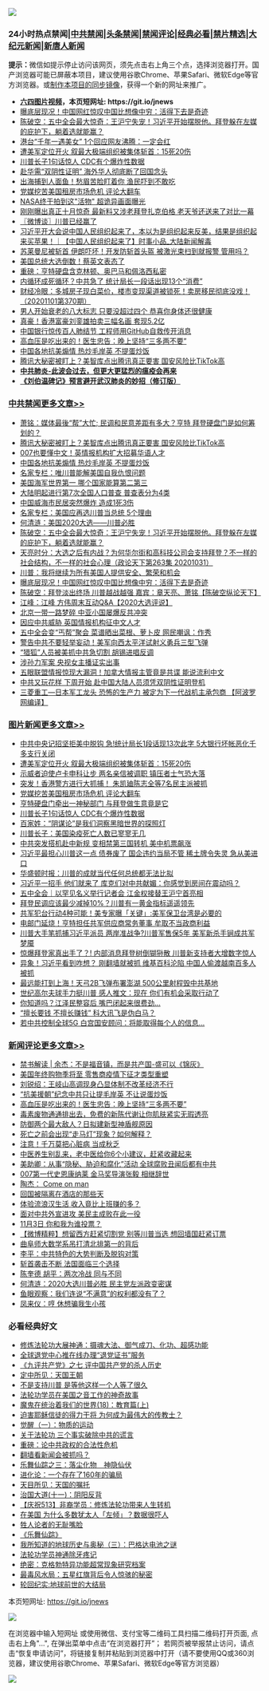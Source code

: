 ![](https://raw.githubusercontent.com/fqnews/bnews/master/64photo/fqnews-qr.jpg)

<div id="tt">
<h3>24小时热点禁闻|<a href="#%E4%B8%AD%E5%85%B1%E7%A6%81%E9%97%BB%E6%9B%B4%E5%A4%9A%E6%96%87%E7%AB%A0">中共禁闻</a>|<a href="#%E5%9B%BE%E7%89%87%E6%96%B0%E9%97%BB%E6%9B%B4%E5%A4%9A%E6%96%87%E7%AB%A0">头条禁闻</a>|<a href="#%E6%96%B0%E9%97%BB%E8%AF%84%E8%AE%BA%E6%9B%B4%E5%A4%9A%E6%96%87%E7%AB%A0">禁闻评论|<a href="#%E5%BF%85%E7%9C%8B%E7%BB%8F%E5%85%B8%E5%A5%BD%E6%96%87">经典必看|<a href="/video.md#%E7%A6%81%E7%89%87%E7%B2%BE%E9%80%89">禁片精选</a>|<a href="https://github.com/fqnews/djy/blob/master/gb/nf1351518.md#1">大纪元新闻</a>|<a href="https://github.com/fqnews/ntdtv/blob/master/gb/prog204.md#1">新唐人新闻</a></h3>
<div><b>提示：</b>微信如提示停止访问该网页，须先点击右上角三个点，选择浏览器打开。国产浏览器可能已屏蔽本项目，建议使用谷歌Chrome、苹果Safari、微软Edge等官方浏览器。或<a href="https://github.com/fqnews/bnews/blob/master/%E5%88%B6%E4%BD%9Cgit%E7%A6%81%E9%97%BB%E9%95%9C%E5%83%8F.md">制作本项目的同步镜像</a>，获得一个新的网址来推广。</div>
<ul>
<li><b><a href="http://d1.bdrive.tk/64.mp4" target="_blank">六四图片视频</a>，本页短网址: https://git.io/jnews</b></li>
<li><a href="/cbnews/20201101/1423601.md">曝底层现况！中国网红惊叹中国比想像中穷：活得下去是奇迹</a></li>
<li><a href="/cbnews/20201101/1423693.md">陈破空：五中全会最大惊奇：王沪宁失宠！习近平开始摆脱他。拜登躲在左媒的庇护下，躺着选就能赢？</a></li>
<li><a href="/cnnews/hknews/20201101/1423816.md">港台“千年一遇美女” 1个回应网友沸腾：一定会红</a></li>
<li><a href="/topimagenews/20201101/1423886.md">遭美军定位开火 叙最大极端组织被集体斩首：15死20伤</a></li>
<li><a href="/topimagenews/20201031/1423563.md">川普长子1句话惊人 CDC有个爆炸性数据</a></li>
<li><a href="/headline/20201101/1423643.md">赴华需“双阴性证明” 海外华人彻底断了回国念头</a></li>
<li><a href="/cnnews/20201101/1423672.md">出海捕到人面鱼！愁眉苦脸盯着你 渔民吓到不敢吃</a></li>
<li><a href="/topimagenews/20201101/1423611.md">党媒挖苦美国租房市场危机 评论大翻车</a></li>
<li><a href="/cnnews/20201101/1423782.md">NASA终于拍到这"活物" 超诡异画面曝光</a></li>
<li><a href="/cnnews/20201101/1423602.md">刚刚曝出真正十月惊奇 最新料又涉老拜登扎克伯格 老天爷还送来了对比一幕</a></li>
<li><a href="/ssgc/20201101/1423726.md">〖微博谈〗川普已经赢了</a></li>
<li><a href="/bannedvideo/20201101/1423909.md">习近平开大会说中国人民组织起来了，本以为是组织起来反美，结果是组织起来买苹果！｜【中国人民组织起来了】时事小品_大陆新闻解毒</a></li>
<li><a href="/cnnews/20201101/1423848.md">苏莱曼尼被斩首 伊朗吓坏！开发防斩首头盔 被激光束扫到就报警 管用吗？</a></li>
<li><a href="/cnnews/hknews/20201101/1423817.md">美国总统大选倒数！蔡英文表态了</a></li>
<li><a href="/cnnews/20201101/1423863.md">重磅：亨特硬盘含克林顿、奥巴马和佩洛西私密</a></li>
<li><a href="/finance/20201101/1423665.md">内循环成死循环？中共急了 统计局长一段话出现13个“消费”</a></li>
<li><a href="/bannedvideo/20201101/1423858.md">财经冷眼：多城房子现白菜价，楼市变现渠道被锁死！卖房移民彻底没戏！（20201101第370期）</a></li>
<li><a href="/health/20201101/1423710.md">男人开始衰老的八大标志 只要没超过四个 恭喜你身体还很健康</a></li>
<li><a href="/cnnews/hknews/20201101/1423796.md">真豪！香港富豪刘銮雄拍卖三幅名画 套现5.2亿</a></li>
<li><a href="/taiwannews/20201101/1423851.md">中国银行惊传百人肺结节 工程师用GitHub自救传开消息</a></li>
<li><a href="/comments/20201101/1423892.md">高血压是吃出来的！医生忠告：晚上坚持“三多两不要”</a></li>
<li><a href="/cbnews/20201101/1423760.md">中国各地抗美煽情 热炒毛岸英 不提蛋炒饭</a></li>
<li><a href="/cbnews/20201101/1423834.md">腾讯大秘密被盯上？美智库点出腾讯真正要害 国安风险比TikTok高</a></li>
<li><b><a href="/comments/20200211/1275071.md" target="_blank">中共肺炎-此波会过去，但更大更猛烈的瘟疫会再来</a></b></li>
<li><b><a href="/comments/20200207/1272816.md" target="_blank">《刘伯温碑记》预言避开武汉肺炎的妙招（修订版）</a></b></li>
</ul>
</div>

<div class="catlist">
<h3><a href="/cbnews/" target="_blank">中共禁闻</a><span><a href="/cbnews/" target="_blank" rel="nofollow">更多文章>></a></span></h3>
<ul>
<li><a href="/cbnews/20201101/1423928.md" target="_blank">萧铭：媒体最後“帮”大忙; 民调和民意差距有多大？亨特 拜登硬盘门是如何筹划的？</a></li>
<li><a href="/cbnews/20201101/1423834.md" target="_blank">腾讯大秘密被盯上？美智库点出腾讯真正要害 国安风险比TikTok高</a></li>
<li><a href="/cbnews/20201101/1423761.md" target="_blank">007也要懂中文！英情报机构扩大招募华语人才</a></li>
<li><a href="/cbnews/20201101/1423760.md" target="_blank">中国各地抗美煽情 热炒毛岸英 不提蛋炒饭</a></li>
<li><a href="/cbnews/20201101/1423443.md" target="_blank">名家专栏：唯川普能解美国自我仇恨问题</a></li>
<li><a href="/cbnews/20201101/1423735.md" target="_blank">美国海军世界第一 哪个国家能算第二第三</a></li>
<li><a href="/cbnews/20201101/1423734.md" target="_blank">大陆明起进行第7次全国人口普查 普查表分为4类</a></li>
<li><a href="/cbnews/20201101/1423733.md" target="_blank">中国威海市民居突然爆炸 造成1死3伤</a></li>
<li><a href="/cbnews/20201101/1423640.md" target="_blank">名家专栏：美国应再选川普当总统 5个理由</a></li>
<li><a href="/cbnews/20201101/1423679.md" target="_blank">何清涟：美国2020大选——川普必胜</a></li>
<li><a href="/cbnews/20201101/1423693.md" target="_blank">陈破空：五中全会最大惊奇：王沪宁失宠！习近平开始摆脱他。拜登躲在左媒的庇护下，躺着选就能赢？</a></li>
<li><a href="/cbnews/20201101/1423683.md" target="_blank">天亮时分：大选之后有内战？为何华尔街和高科技公司会支持拜登？不一样的社会结构，不一样的社会心理（政论天下第263集 20201031）</a></li>
<li><a href="/cbnews/20201101/1423675.md" target="_blank">川普：我将继续为所有美国人提供安全、繁荣和机会</a></li>
<li><a href="/cbnews/20201101/1423601.md" target="_blank">曝底层现况！中国网红惊叹中国比想像中穷：活得下去是奇迹</a></li>
<li><a href="/cbnews/20201101/1423599.md" target="_blank">陈破空：拜登淡出终场 川普越战越强 嘉宾：章天亮、萧铭【陈破空纵论天下】</a></li>
<li><a href="/cbnews/20201031/1423545.md" target="_blank">江峰：江峰 方伟周末互动Q&amp;A【2020大选评说】</a></li>
<li><a href="/cbnews/20201031/1423371.md" target="_blank">北京一带一路梦碎 中亚小国屡爆反共冲突</a></li>
<li><a href="/cbnews/20201031/1423370.md" target="_blank">因应中共威胁 英国情报机构征中文人才</a></li>
<li><a href="/cbnews/20201031/1423369.md" target="_blank">五中全会变“丐帮”聚会 菜谱晒出菜根、萝卜皮 网民嘲讽：作秀</a></li>
<li><a href="/cbnews/20201031/1423368.md" target="_blank">警告中共不要轻举妄动！美军向西太平洋试射义勇兵三型飞弹</a></li>
<li><a href="/cbnews/20201031/1423367.md" target="_blank">“猎狐”人员被美抓中共急切割 胡锡进唱反调</a></li>
<li><a href="/cbnews/20201031/1423366.md" target="_blank">涉孙力军案 央视女主播证实出事</a></li>
<li><a href="/cbnews/20201031/1423365.md" target="_blank">五眼联盟情报惊现大漏洞！加拿大情报主管竟是共谍 能说流利中文</a></li>
<li><a href="/cbnews/20201031/1423363.md" target="_blank">中共又玩花样 下周开始 赴中国大陆人员须凭双阴性证明登机</a></li>
<li><a href="/cbnews/20201031/1423362.md" target="_blank">三菱重工—日本军工龙头 恐怖的生产力 被定为下一代战机主承包商 【阿波罗网编译】</a></li>

</ul>
</div>
<div class="catlist">
<h3><a href="/topimagenews/" target="_blank">图片新闻</a><span><a href="/topimagenews/" target="_blank" rel="nofollow">更多文章>></a></span></h3>
<ul>
<li><a href="/topimagenews/20201101/1423948.md" target="_blank">中共中央记招坚拒美中脱钩 急!统计局长1段话现13次此字 5大银行坏帐恶化千多支行关闭</a></li>
<li><a href="/topimagenews/20201101/1423886.md" target="_blank">遭美军定位开火 叙最大极端组织被集体斩首：15死20伤</a></li>
<li><a href="/topimagenews/20201101/1423826.md" target="_blank">示威者迫使卢卡申科让步 两名亲信被调职 镇压者士气恐大落</a></li>
<li><a href="/topimagenews/20201101/1423825.md" target="_blank">突发！香港警方进行大抓捕！ 朱凯廸陈志全等7名民主派被抓</a></li>
<li><a href="/topimagenews/20201101/1423611.md" target="_blank">党媒挖苦美国租房市场危机 评论大翻车</a></li>
<li><a href="/topimagenews/20201101/1423610.md" target="_blank">亨特硬盘门牵出一神秘部门 与拜登做生意竟是它</a></li>
<li><a href="/topimagenews/20201031/1423563.md" target="_blank">川普长子1句话惊人 CDC有个爆炸性数据</a></li>
<li><a href="/comments/20201031/1423298.md" target="_blank">百家姓：“阴谋论”是我们洞察黑暗世界的探照灯</a></li>
<li><a href="/topimagenews/20201031/1423146.md" target="_blank">川普长子：美国染疫死亡人数已寥寥无几</a></li>
<li><a href="/topimagenews/20201031/1423133.md" target="_blank">中共突发搭机赴中新规 变相禁第三国转机 美中机票飙涨</a></li>
<li><a href="/topimagenews/20201030/1422890.md" target="_blank">习近平最担心川普这一点 债券废了 国企违约当局不管 稀土牌令失灵 急从美进口</a></li>
<li><a href="/topimagenews/20201030/1422877.md" target="_blank">华盛顿时报：川普的成就当代任何总统都无法比拟</a></li>
<li><a href="/topimagenews/20201030/1422820.md" target="_blank">习近平一招手 他们就来了 库克们对中共献媚：你感觉到房间在震动吗？</a></li>
<li><a href="/topimagenews/20201030/1422777.md" target="_blank">五中全会｜以罕见名义举行记者会 江金权接替王沪宁首亮相</a></li>
<li><a href="/topimagenews/20201030/1422658.md" target="_blank">拜登民调应该最少减掉10%？川普有一黄金指标遥遥领先</a></li>
<li><a href="/topimagenews/20201030/1422657.md" target="_blank">共军犯台行动4种可能！美专家曝「关键」:美军保卫台湾是必要的</a></li>
<li><a href="/topimagenews/20201030/1422510.md" target="_blank">电邮门延烧！亨特担任共军供应商常务董事 牟取不当政商利益</a></li>
<li><a href="/topimagenews/20201030/1422482.md" target="_blank">川普大手笔抓捕习近平派员 两岸准战争?川普军售保5年 美军新杀手锏成共军梦魇</a></li>
<li><a href="/topimagenews/20201029/1422443.md" target="_blank">惊爆拜登家真出手了？! 内部消息拜登树倒猢狲散 川普新支持者大增数字惊人</a></li>
<li><a href="/topimagenews/20201029/1422425.md" target="_blank">异象！习近平看到咋想？ 刚翻墙就被抓 维基百科沦陷 中国人偷渡越南百多人被抓</a></li>
<li><a href="/topimagenews/20201029/1422258.md" target="_blank">最远能打到上海！天弓2B飞弹布署澎湖 500公里射程毁中共基地</a></li>
<li><a href="/topimagenews/20201029/1422215.md" target="_blank">世纪高尔夫球手力挺川普 感人推文：现在 你们有机会采取行动了</a></li>
<li><a href="/topimagenews/20201029/1422198.md" target="_blank">你知道吗？江泽民整容后 嘴巴闭起来很费劲&#8230;</a></li>
<li><a href="/topimagenews/20201029/1422138.md" target="_blank">“擅长要钱 不擅长赚钱” 科大讯飞是伪白马？</a></li>
<li><a href="/topimagenews/20201029/1422100.md" target="_blank">若中共控制全球5G 白宫国安顾问：将能取得每个人的信息&#8230;</a></li>

</ul>
</div>
<div class="catlist">
<h3><a href="/comments/" target="_blank">新闻评论</a><span><a href="/comments/" target="_blank" rel="nofollow">更多文章>></a></span></h3>
<ul>
<li><a href="/comments/20201101/1423998.md" target="_blank">禁书解读 | 余杰：不是福音镇，而是共产国-盛可以《锦灰》</a></li>
<li><a href="/comments/20201101/1423994.md" target="_blank">美国年终购物季将至 零售商疫情下征才类型重塑</a></li>
<li><a href="/comments/20201101/1423951.md" target="_blank">刘锐绍：王岐山高调现身凸显体制不改革经济不行</a></li>
<li><a href="/comments/20201101/1423925.md" target="_blank">“抗美援朝”纪念中共只让提毛岸英 不让说蛋炒饭</a></li>
<li><a href="/comments/20201101/1423892.md" target="_blank">高血压是吃出来的！医生忠告：晚上坚持“三多两不要”</a></li>
<li><a href="/comments/20201101/1423891.md" target="_blank">毒素废物通通排出去，免费的新陈代谢让你肌肤紧实无瑕透亮</a></li>
<li><a href="/comments/20201101/1423885.md" target="_blank">防御两个最大敌人？日拟建新型神盾舰原因</a></li>
<li><a href="/comments/20201101/1423883.md" target="_blank">死亡之前会出现“走马灯”现象？如何解释？</a></li>
<li><a href="/comments/20201101/1423882.md" target="_blank">注意！千万莫把心脏病 当成秋乏</a></li>
<li><a href="/comments/20201101/1423881.md" target="_blank">中医养生别乱来，老中医给你6个小建议，赶紧收藏起来</a></li>
<li><a href="/comments/20201101/1423866.md" target="_blank">美助卿：从事“隐秘、胁迫和腐化”活动 全球腐败丑闻后都有中共</a></li>
<li><a href="/comments/20201101/1423865.md" target="_blank">007第一代史恩康纳莱 金马奖导演张毅 相继辞世</a></li>
<li><a href="/comments/20201101/1423847.md" target="_blank">陶杰： Come on man</a></li>
<li><a href="/comments/20201101/1423835.md" target="_blank">回国被隔离在酒店的那些天</a></li>
<li><a href="/comments/20201101/1423830.md" target="_blank">体验流浪汉生活 收入竟比上班赚的多？</a></li>
<li><a href="/comments/20201101/1423829.md" target="_blank">面对中共外宣进攻 美民主成败在此一役</a></li>
<li><a href="/comments/20201101/1423828.md" target="_blank">11月3日 你和我为谁投票？</a></li>
<li><a href="/comments/20201101/1423821.md" target="_blank">【微博精粹】想留西方赶紧切割党 别等川普当选 想回墙国赶紧订票</a></li>
<li><a href="/comments/20201101/1423820.md" target="_blank">曲阜师大数学系吊打清北排第一的背后</a></li>
<li><a href="/comments/20201101/1423819.md" target="_blank">李平：中共特色的大势判断及脱钩对策</a></li>
<li><a href="/comments/20201101/1423802.md" target="_blank">斩首袭击不断 法国面临三个选择</a></li>
<li><a href="/comments/20201101/1423801.md" target="_blank">陈奎德 胡平：两次冷战 同与不同</a></li>
<li><a href="/comments/20201101/1423800.md" target="_blank">何清涟：2020大选川普必胜 民主党左派政变密谋</a></li>
<li><a href="/comments/20201101/1423780.md" target="_blank">鱼眼观察：我们连说“不满意”的权利都没有了？</a></li>
<li><a href="/comments/20201101/1423778.md" target="_blank">凤来仪：哼 休想骗我生小孩</a></li>

</ul>
</div>

<div class="catlist">
<h3>必看经典好文</h3>
<ul>
<li><a href="/comments/20191203/1234383.md" target="_blank">修炼法轮功大展神通：摄魂大法、御气成刀、化功、超感功能</a></li>
<li><a href="/cbnews/20200819/1382346.md" target="_blank">全球退党中心推在线办理“退党证书”服务</a></li>
<li><a href="/bookonline/20131116/201048.md" target="_blank">《九评共产党》之七 评中国共产党的杀人历史</a></li>
<li><a href="/tculture/xiulian/20151111/470021.md" target="_blank">定中所见：天国王朝</a></li>
<li><a href="/comments/20200716/1361654.md" target="_blank">不是支持川普 是等他这样一个人等了很久</a></li>
<li><a href="/comments/20200511/1326751.md" target="_blank">法轮功学员在美国之音工作的神奇故事</a></li>
<li><a href="/topimagenews/20180701/965109.md" target="_blank">魔鬼在统治着我们的世界(18)：教育篇(上)</a></li>
<li><a href="/comments/20200622/1346846.md" target="_blank">迫害耶稣信徒的得力干将  为何成为最伟大的传教士？</a></li>
<li><a href="/comments/20200810/1377609.md" target="_blank">觉醒（一）：物质的运动</a></li>
<li><a href="/cbnews/20200703/1354907.md" target="_blank">关于法轮功 三个事实破除中共的谎言</a></li>
<li><a href="/comments/20200705/783271.md" target="_blank">重磅：论中共政权的合法性危机</a></li>
<li><a href="/fanqiang/20200616/1345793.md" target="_blank">翻墙看新闻会被抓吗？</a></li>
<li><a href="/tculture/20190101/1056889.md" target="_blank">乐舞仙踪之三：落尘化物　神隐仙伏</a></li>
<li><a href="/comments/20200907/1392278.md" target="_blank">进化论：一个存在了160年的骗局</a></li>
<li><a href="/tculture/20180919/1000196.md" target="_blank">天目所见：天国的嘱托</a></li>
<li><a href="/cbnews/20180317/915893.md" target="_blank">治国大道(十一)：阴阳反背</a></li>
<li><a href="/cbnews/20200518/1330564.md" target="_blank">【庆祝513】非裔学员：修炼法轮功带来人生转机</a></li>
<li><a href="/comments/20200427/1319933.md" target="_blank">在美国 为什么多数犹太人「左倾」？数据很吓人</a></li>
<li><a href="/comments/20200606/783250.md" target="_blank">牲人论者的无耻嘴脸</a></li>
<li><a href="/comments/20200527/783191.md" target="_blank">《乐舞仙踪》</a></li>
<li><a href="/tculture/xiulian/20170726/797589.md" target="_blank">我所知道的地球历史与奥秘（三）：巴格达电池之谜</a></li>
<li><a href="/health/20170626/780263.md" target="_blank">法轮功学员神通除牙疼记</a></li>
<li><a href="/comments/20200705/783265.md" target="_blank">绝密：克格勃特异功能超常现象研究档案</a></li>
<li><a href="/cbnews/20201005/1408304.md" target="_blank">最毒风水局：五星红旗背后令人惊骇的秘密</a></li>
<li><a href="/comments/20200920/582873.md" target="_blank">轮回纪实:地球前世的大结局</a></li>

</ul>
</div>

本页短网址: https://git.io/jnews

![](https://raw.githubusercontent.com/fqnews/bnews/master/64photo/fqnews-qr.jpg)

在浏览器中输入短网址 或使用微信、支付宝等二维码工具扫描二维码打开页面, 点击右上角"...", 在弹出菜单中点击“在浏览器打开”； 若网页被举报禁止访问，请点击“恢复申请访问”，将链接复制并粘贴到浏览器中打开（请不要使用QQ或360浏览器，建议使用谷歌Chrome、苹果Safari、微软Edge等官方浏览器）

![](https://raw.githubusercontent.com/fqnews/bnews/master/64photo/wx.jpg)